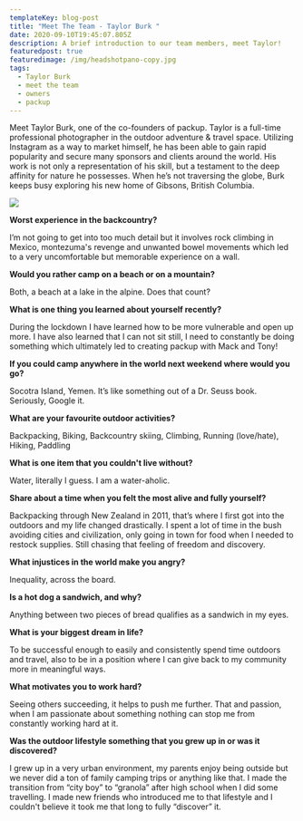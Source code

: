 ```yaml
---
templateKey: blog-post
title: "Meet The Team - Taylor Burk "
date: 2020-09-10T19:45:07.805Z
description: A brief introduction to our team members, meet Taylor!
featuredpost: true
featuredimage: /img/headshotpano-copy.jpg
tags:
  - Taylor Burk
  - meet the team
  - owners
  - packup
---
```

Meet Taylor Burk, one of the co-founders of packup. Taylor is a full-time professional photographer in the outdoor adventure & travel space. Utilizing Instagram as a way to market himself, he has been able to gain rapid popularity and secure many sponsors and clients around the world. His work is not only a representation of his skill, but a testament to the deep affinity for nature he possesses. When he’s not traversing the globe, Burk keeps busy exploring his new home of Gibsons, British Columbia.

![](/img/taylorburkheadshot.jpg)

**Worst experience in the backcountry?**

I’m not going to get into too much detail but it involves rock climbing in Mexico, montezuma's revenge and unwanted bowel movements which led to a very uncomfortable but memorable experience on a wall.

**Would you rather camp on a beach or on a mountain?**

Both, a beach at a lake in the alpine. Does that count?

**What is one thing you learned about yourself recently?**

During the lockdown I have learned how to be more vulnerable and open up more. I have also learned that I can not sit still, I need to constantly be doing something which ultimately led to creating packup with Mack and Tony!

**If you could camp anywhere in the world next weekend where would you go?**

Socotra Island, Yemen. It’s like something out of a Dr. Seuss book. Seriously, Google it.

**What are your favourite outdoor activities?**

Backpacking, Biking, Backcountry skiing, Climbing, Running (love/hate), Hiking, Paddling

**What is one item that you couldn't live without?**

Water, literally I guess. I am a water-aholic.

**Share about a time when you felt the most alive and fully yourself?**

Backpacking through New Zealand in 2011, that’s where I first got into the outdoors and my life changed drastically. I spent a lot of time in the bush avoiding cities and civilization, only going in town for food when I needed to restock supplies. Still chasing that feeling of freedom and discovery.

**What injustices in the world make you angry?**

Inequality, across the board.

**Is a hot dog a sandwich, and why?**

Anything between two pieces of bread qualifies as a sandwich in my eyes.

**What is your biggest dream in life?**

To be successful enough to easily and consistently spend time outdoors and travel, also to be in a position where I can give back to my community more in meaningful ways.

**What motivates you to work hard?**

Seeing others succeeding, it helps to push me further. That and passion, when I am passionate about something nothing can stop me from constantly working hard at it.

**Was the outdoor lifestyle something that you grew up in or was it discovered?**

I grew up in a very urban environment, my parents enjoy being outside but we never did a ton of family camping trips or anything like that. I made the transition from “city boy” to “granola” after high school when I did some travelling. I made new friends who introduced me to that lifestyle and I couldn't believe it took me that long to fully “discover” it.